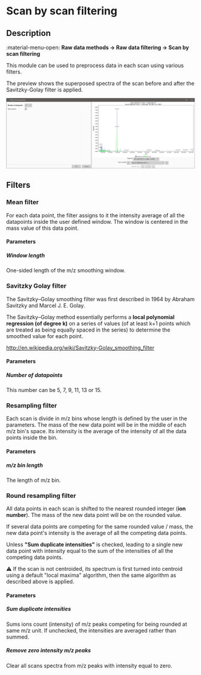 # **Scan by scan filtering**

## **Description**

:material-menu-open: **Raw data methods → Raw data filtering → Scan by scan filtering**

This module can be used to preprocess data in each scan using various filters.

The preview shows the superposed spectra of the scan before and after the Savitzky-Golay filter is applied.

![Preview example](scan-by-scan-preview.png)

## **Filters**

### **Mean filter**

For each data point, the filter assigns to it the intensity average of all the datapoints inside the user defined window. The window is centered in the mass value of this data point.

#### **Parameters**

##### **Window length**

One-sided length of the m/z smoothing window.

### **Savitzky Golay filter**

The Savitzky–Golay smoothing filter was first described in 1964 by Abraham Savitzky and Marcel J. E. Golay.

The Savitzky–Golay method essentially performs a **local polynomial regression (of degree k)** on a series of values (of at least k+1 points which are treated as being equally spaced in the series) to determine the smoothed value for each point. 

<http://en.wikipedia.org/wiki/Savitzky-Golay_smoothing_filter>

#### **Parameters**

##### **Number of datapoints**

This number can be 5, 7, 9, 11, 13 or 15.

### **Resampling filter**

Each scan is divide in m/z bins whose length is defined by the user in the parameters. The mass of the new data point will be in the middle of each m/z bin's space. Its intensity is the average of the intensity of all the data points inside the bin.

#### **Parameters**

##### **m/z bin length**

The length of m/z bin.

### **Round resampling filter**

All data points in each scan is shifted to the nearest rounded integer (**ion number**). The mass of the new data point will be on the rounded value. 

If several data points are competing for the same rounded value / mass, the new data point's intensity is the average of all the competing data points. 

Unless **"Sum duplicate intensities"** is checked, leading to a single new data point with intensity equal to the sum of the intensities of all the competing data points. 

:warning: If the scan is not centroided, its spectrum is first turned into centroid using a default "local maxima" algorithm, then the same algorithm as described above is applied.

#### **Parameters**

##### **Sum duplicate intensities**

Sums ions count (intensity) of m/z peaks competing for being rounded at same m/z unit. If unchecked, the intensities are averaged rather than summed.

##### **Remove zero intensity m/z peaks**

Clear all scans spectra from m/z peaks with intensity equal to zero.

[//]: # (TODO Add the images for each filter)